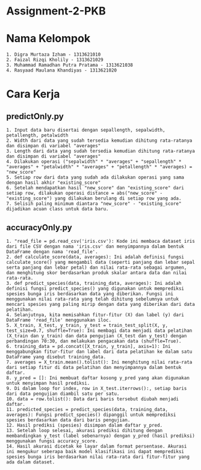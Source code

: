 # Assignment-2-PKB

# Nama Kelompok
    1. Digra Murtaza Izham - 1313621010
    2. Faizal Rizqi Kholily - 1313621029
    3. Muhammad Ramadhan Putra Pratama - 1313621038
    4. Rasyaad Maulana Khandiyas - 1313621020

# Cara Kerja
## predictOnly.py
    1. Input data baru disertai dengan sepallength, sepalwidth, petallength, petalwidth
    2. Width dari data yang sudah tersedia kemudian dihitung rata-ratanya dan disimpan di variabel "averages"
    3. Length dari data yang sudah tersedia kemudian dihitung rata-ratanya dan disimpan di variabel "averages"
    4. Dilakukan operasi ("sepalwidth" * "averages" + "sepallength" * "averages" + "petalwidth" * "averages" + "petallength" * "averages) = "new_score"
    5. Setiap row dari data yang sudah ada dilakukan operasi yang sama dengan hasil akhir "existing_score"
    6. Setelah mendapatkan hasil "new_score" dan "existing_score" dari setiap row, dilakukan operasi distance = abs("new_score" - "existing_score") yang dilakukan berulang di setiap row yang ada.
    7. Selisih paling minimum diantara "new_score" - "existing_score" dijadikan acuan class untuk data baru.

## accuracyOnly.py
    1. "read_file = pd.read_csv('iris.csv'): Kode ini membaca dataset iris dari file CSV dengan nama 'iris.csv' dan menyimpannya dalam bentuk DataFrame dengan nama 'read_file'.
    2. def calculate_score(data, averages): Ini adalah definisi fungsi calculate_score() yang mengambil data (seperti panjang dan lebar sepal serta panjang dan lebar petal) dan nilai rata-rata sebagai argumen, dan menghitung skor berdasarkan produk skalar antara data dan nilai rata-rata.
    3. def predict_species(data, training_data, averages): Ini adalah definisi fungsi predict_species() yang digunakan untuk memprediksi spesies bunga iris berdasarkan data yang diberikan. Fungsi ini menggunakan nilai rata-rata yang telah dihitung sebelumnya untuk mencari spesies yang paling mirip dengan data yang diberikan dari data pelatihan.
    4. Selanjutnya, kita memisahkan fitur-fitur (X) dan label (y) dari DataFrame 'read_file' menggunakan iloc.
    5. X_train, X_test, y_train, y_test = train_test_split(X, y, test_size=0.7, shuffle=True): Ini membagi data menjadi data pelatihan (X_train dan y_train) dan data pengujian (X_test dan y_test) dengan perbandingan 70:30, dan melakukan pengacakan data (shuffle=True).
    6. training_data = pd.concat([X_train, y_train], axis=1): Ini menggabungkan fitur-fitur dan label dari data pelatihan ke dalam satu DataFrame yang disebut training_data.
    7. averages = X_train.mean().tolist(): Ini menghitung nilai rata-rata dari setiap fitur di data pelatihan dan menyimpannya dalam bentuk daftar.
    8. y_pred = []: Ini membuat daftar kosong y_pred yang akan digunakan untuk menyimpan hasil prediksi.
    9. Di dalam loop for index, row in X_test.iterrows():, setiap baris dari data pengujian diambil satu per satu.
    10. data = row.tolist(): Data dari baris tersebut diubah menjadi daftar.
    11. predicted_species = predict_species(data, training_data, averages): Fungsi predict_species() dipanggil untuk memprediksi spesies berdasarkan data dari baris pengujian.
    12. Hasil prediksi (spesies) disimpan dalam daftar y_pred.
    13. Setelah loop selesai, akurasi prediksi dihitung dengan membandingkan y_test (label sebenarnya) dengan y_pred (hasil prediksi) menggunakan fungsi accuracy_score.
    14. Hasil akurasi dicetak ke layar dalam format persentase. Akurasi ini mengukur seberapa baik model klasifikasi ini dapat memprediksi spesies bunga iris berdasarkan nilai rata-rata dari fitur-fitur yang ada dalam dataset.